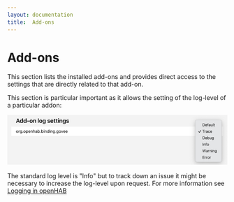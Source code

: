 ```yaml
---
layout: documentation
title:  Add-ons
---
```


# Add-ons

This section lists the installed add-ons and provides direct access to the settings that are directly related to that add-on.

This section is particular important as it allows the setting of the log-level of a particular addon:

![log-level.png](images/log-level.png)

The standard log level is "Info" but to track down an issue it might be necessary to increase the log-level upon request.
For more information see [Logging in openHAB]({{base}}/administration/logging.html)
